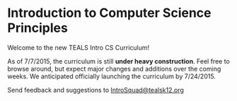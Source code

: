 Introduction to Computer Science Principles
=======
<!-- TODO: Name of the course: Intro to CSP is good in terms of aligning the class with other standards, but we need a more exciting name to attract students! -->

Welcome to the new TEALS Intro CS Curriculum!

As of 7/7/2015, the curriculum is still **under heavy construction**. Feel free to browse around, but expect major changes and additions over the coming weeks. We anticipated officially launching the curriculum by 7/24/2015.

Send feedback and suggestions to [IntroSquad@tealsk12.org](mailto:introsquad@tealsk12.org)